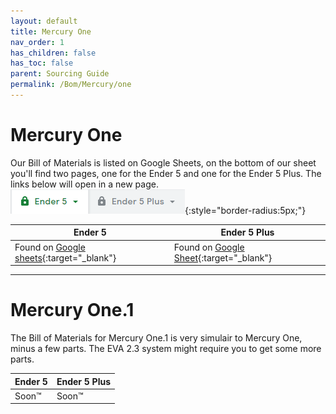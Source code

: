 ```yaml
---
layout: default
title: Mercury One
nav_order: 1
has_children: false
has_toc: false
parent: Sourcing Guide
permalink: /Bom/Mercury/one
---
```


# Mercury One
Our Bill of Materials is listed on Google Sheets, on the bottom of our sheet you'll find two pages, one for the Ender 5 and one for the Ender 5 Plus. The links below will open in a new page.
![BoM Tabs](../../assets/img/misc/bom_tabs.png){:style="border-radius:5px;"}

| Ender 5 | Ender 5 Plus |
| --- | --- |
|Found on [Google sheets](https://docs.google.com/spreadsheets/d/1-owhvEEEitNS3nqPdwWX19QAZFfZ2GJsmCBY8H9HYg8/edit#gid=192573782){:target="_blank"} | Found on [Google Sheet](https://docs.google.com/spreadsheets/d/1-owhvEEEitNS3nqPdwWX19QAZFfZ2GJsmCBY8H9HYg8/edit#gid=1086223461){:target="_blank"}|

* * *
# Mercury One.1
The Bill of Materials for Mercury One.1 is very simulair to Mercury One, minus a few parts. The EVA 2.3 system might require you to get some more parts.

| Ender 5 | Ender 5 Plus |
| --- | --- |
| Soon™ | Soon™ |